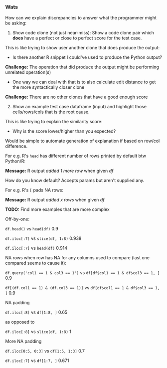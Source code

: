 
### Wats

How can we explain discrepancies to answer what the programmer might be asking:

1) Show code clone (not just near-miss): Show a code clone pair which **does** have a perfect or close to perfect score for the test case.

This is like trying to show user another clone that does produce the output:
- Is there another R snippet I could've used to produce the Python output?

**Challenge:** The operation that did produce the output might be performing unrelated operation(s)
- One way we can deal with that is to also calculate edit distance to get the more syntactically closer clone

**Challenge:** There are no other clones that have a good enough score


2) Show an example test case dataframe (input) and highlight those cells/rows/cols that is the root cause.

This is like trying to explain the similarity score:
- Why is the score lower/higher than you expected?

Would be simple to automate generation of explanation if based on row/col difference.

For e.g. R's `head` has different number of rows printed by default btw Python/R: 

**Message:** R output *added 1 more row* when given *df*

How do you know default? Accepts params but aren't supplied any.


For e.g. R's `[` pads NA rows: 

**Message:** R output *added x rows* when given *df*


**TODO:** Find more examples that are more complex

Off-by-one:

`df.head()`	vs `head(df)` 0.9

`df.iloc[:7]` vs `slice(df, 1:8)` 0.938

`df.iloc[:7]` vs `head(df)` 0.914


NA rows when row has NA for any columns used to compare (last one compared seems to cause it):

`df.query('col1 == 1 & col3 == 1')` vs `df[df$col1 == 1 & df$col3 == 1, ]` 0.9

`df[(df.col1 == 1) & (df.col3 == 1)]` vs `df[df$col1 == 1 & df$col3 == 1, ]` 0.9


NA padding

`df.iloc[:8]` vs `df[1:8, ]` 0.65

as opposed to

`df.iloc[:8]` vs `slice(df, 1:8)` 1

More NA padding

`df.iloc[0:5, 0:3]` vs `df[1:5, 1:3]` 0.7

`df.iloc[:7]` vs `df[1:7, ]` 0.671





